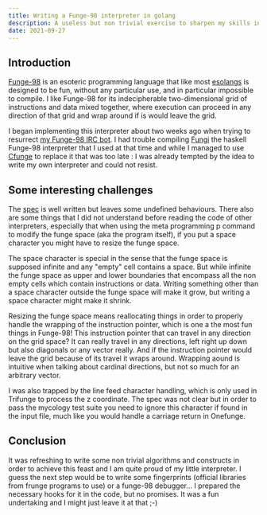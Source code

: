 ```yaml
---
title: Writing a Funge-98 interpreter in golang
description: A useless but non trivial exercise to sharpen my skills in go
date: 2021-09-27
---
```


## Introduction

[Funge-98](https://github.com/catseye/Funge-98/blob/master/doc/funge98.markdown) is an esoteric programming language that like most [esolangs](https://esolangs.org/) is designed to be fun, without any particular use, and in particular impossible to compile. I like Funge-98 for its indecipherable two-dimensional grid of instructions and data mixed together, where execution can proceed in any direction of that grid and wrap around if is would leave the grid.

I began implementing this interpreter about two weeks ago when trying to resurrect [my Funge-98 IRC bot](https://git.adyxax.org/adyxax/b98/src/branch/master/bot.b98). I had trouble compiling [Fungi](https://github.com/thomaseding/fungi) the haskell Funge-98 interpreter that I used at that time and while I managed to use [Cfunge](https://github.com/VorpalBlade/cfunge) to replace it that was too late : I was already tempted by the idea to write my own interpreter and could not resist.

## Some interesting challenges

The [spec](https://github.com/catseye/Funge-98/blob/master/doc/funge98.markdown) is well written but leaves some undefined behaviours. There also are some things that I did not understand before reading the code of other interpreters, especially that when using the meta programming p command to modify the funge space (aka the program itself), if you put a space character you might have to resize the funge space.

The space character is special in the sense that the funge space is supposed infinite and any "empty" cell contains a space. But while infinite the funge space as upper and lower boundaries that encompass all the non empty cells which contain instructions or data. Writing something other than a space character outside the funge space will make it grow, but writing a space character might make it shrink.

Resizing the funge space means reallocating things in order to properly handle the wrapping of the instruction pointer, which is one a the most fun things in Funge-98! This instruction pointer that can travel in any direction on the grid space? It can really travel in any directions, left right up down but also diagonals or any vector really. And if the instruction pointer would leave the grid because of its travel it wraps around. Wrapping aound is intuitive when talking about cardinal directions, but not so much for an arbitrary vector.

I was also trapped by the line feed character handling, which is only used in Trifunge to process the z coordinate. The spec was not clear but in order to pass the mycology test suite you need to ignore this character if found in the input file, much like you would handle a carriage return in Onefunge.

## Conclusion

It was refreshing to write some non trivial algorithms and constructs in order to achieve this feast and I am quite proud of my little interpreter. I guess the next step would be to write some fingerprints (official libraries from frunge programs to use) or a funge-98 debugger... I prepared the necessary hooks for it in the code, but no promises. It was a fun undertaking and I might just leave it at that ;-)
